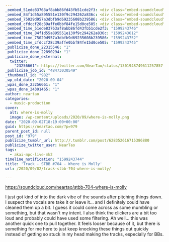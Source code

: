 ```yaml
---
_oembed_51ede83763af8abb86fd43fb51cde2f3: <div class="embed-soundcloud"><iframe title="STBB 704 - Where Is Molly by NearTao" width="580" height="400" scrolling="no" frameborder="no" src="https://w.soundcloud.com/player/?visual=true&url=https%3A%2F%2Fapi.soundcloud.com%2Ftracks%2F886533220&show_artwork=true&maxwidth=580&maxheight=870&dnt=1"></iframe></div>
_oembed_84f1d55a895551e130f9c294262a836c: <div class="embed-soundcloud"><iframe title="STBB 704 - Where Is Molly by NearTao" width="750" height="400" scrolling="no" frameborder="no" src="https://w.soundcloud.com/player/?visual=true&url=https%3A%2F%2Fapi.soundcloud.com%2Ftracks%2F886533220&show_artwork=true&maxwidth=750&maxheight=1000&dnt=1"></iframe></div>
_oembed_75029d957a3dbfb9d69235608b239586: <div class="embed-soundcloud"><iframe title="STBB 704 - Where Is Molly by NearTao" width="500" height="400" scrolling="no" frameborder="no" src="https://w.soundcloud.com/player/?visual=true&url=https%3A%2F%2Fapi.soundcloud.com%2Ftracks%2F886533220&show_artwork=true&maxwidth=500&maxheight=750&dnt=1"></iframe></div>
_oembed_cfdccf28c39affe0bbf84fe15d0ce505: <div class="embed-soundcloud"><iframe title="STBB 704 - Where Is Molly by NearTao" width="420" height="400" scrolling="no" frameborder="no" src="https://w.soundcloud.com/player/?visual=true&url=https%3A%2F%2Fapi.soundcloud.com%2Ftracks%2F886533220&show_artwork=true&maxwidth=420&maxheight=630&dnt=1"></iframe></div>
_oembed_time_51ede83763af8abb86fd43fb51cde2f3: "1599243746"
_oembed_time_84f1d55a895551e130f9c294262a836c: "1599243612"
_oembed_time_75029d957a3dbfb9d69235608b239586: "1599243752"
_oembed_time_cfdccf28c39affe0bbf84fe15d0ce505: "1599243745"
_publicize_done_22315546: "1"
_publicize_done_22890294: "1"
_publicize_done_external:
  twitter:
    "23256661": https://twitter.com/NearTao/status/1301948749611257857
_publicize_job_id: "48473030549"
_thumbnail_id: "982"
_wp_old_date: "2020-09-04"
_wpas_done_23256661: "1"
_wpas_done_24391465: "1"
author: neartao
categories:
  - music-production
cover:
  alt: where-is-molly
  image: /wp-content/uploads/2020/09/where-is-molly.png
date: "2020-09-02T18:19:00+00:00"
guid: https://neartao.com/?p=979
parent_post_id: null
post_id: "979"
publicize_tumblr_url: http://.tumblr.com/post/628352616715386880
publicize_twitter_user: NearTao
tags:
  - akai-mpc-live-mk2
timeline_notification: "1599243744"
title: 'Track - STBB #704 - Where is Molly'
url: /2020/09/02/track-stbb-704-where-is-molly/

---
```

https://soundcloud.com/neartao/stbb-704-where-is-molly

I just got kind of into the dark vibe of the sounds after pitching things down. I suspect the vocals are take it or leave it... and I definitely could have cleaned them up a bit. I guess it could come across as some mumbling or something, but that wasn't my intent. I also think the clickers are a bit too loud and probably could have used some filtering. Ah well... this was another quick one to pull together. It feels looser because of it, but there is something for me here to just keep knocking these things out quickly instead of getting so stuck in my head making the tracks, especially for BBs.
